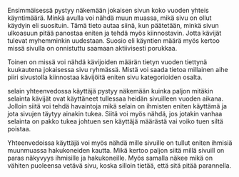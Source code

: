 ﻿Ensimmäisessä pystyy näkemään jokaisen sivun koko vuoden yhteis käyntimäärä. Minkä avulla voi nähdä muun muassa, mikä sivu on ollut käydyin eli suosituin. Tämä tieto autaa siinä, kun päätetään, minkä sivun ulkoasuun pitää panostaa eniten ja tehdä myös kiinnostavin. Jotta kävijät tulevat myhemminkin uudestaan. Suosio eli käyntien määrä myös kertoo missä sivulla on onnistuttu saamaan aktiivisesti porukkaa.

Toinen on missä voi nähdä kävijoiden määrän tietyn vuoden tiettynä kuukautena jokaisessa sivu ryhmässä. Mistä voi saada tietoa millainen aihe piiri sivustolla kiinnostaa kävijöitä eniten sivu kategorioiden osalta.

selain yhteenvedossa käyttäjä pystyy näkemään kuinka paljon mitäkin selainta kävijät ovat käyttäneet tullessaa heidän sivuilleen vuoden aikana. Jolloin siitä voi tehdä havaintoja mikä selain on ihmisten eniten käyttämä ja jota sivujen täytyy ainakin tukea. Siitä voi myös nähdä, jos jotakin vanhaa selainta on pakko tukea johtuen sen käyttäjä määrästä vai voiko tuen siltä poistaa.

Yhteenvedoissa käyttäjä voi myös nähdä mille sivuille on tullut eniten ihmisiä muunmuassa hakukoneiden kautta. Mikä kertoo paljon siitä millä sivuill on paras näkyvyys ihmisille ja hakukoneille. Myös samalla näkee mikä on vähiten puoleensa vetävä sivu, koska silloin tietää, että sitä pitää parannella. 